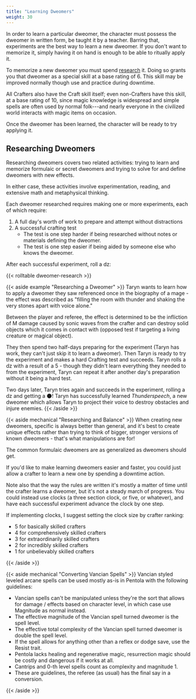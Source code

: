 ```yaml
---
title: "Learning Dweomers"
weight: 30
---
```


In order to learn a particular dweomer, the character must possess the dweomer in written form, be taught it by a teacher.
Barring that, experiments are the best way to learn a new dweomer.
If you don't want to memorize it, simply having it on hand is enough to be able to ritually apply it.

To memorize a new dweomer you must spend [research](#researching-dweomers) it.
Doing so grants you that dweomer as a special skill at a base rating of 6.
This skill may be improved normally though use and practice during downtime.

All Crafters also have the Craft skill itself; even non-Crafters have this skill, at a base rating of 10, since magic knowledge is widespread and simple spells are often used by normal folk---and nearly everyone in the civilized world interacts with magic items on occasion.

Once the dweomer has been learned, the character will be ready to try applying it.

## Researching Dweomers

Researching dweomers covers two related activities: trying to learn and memorize formulaic or secret dweomers and trying to solve for and define dweomers with new effects.

In either case, these activities involve experimentation, reading, and extensive math and metaphysical thinking.

Each dweomer researched requires making one or more experiments, each of which require:

1. A full day's worth of work to prepare and attempt without distractions
1. A successful crafting test
   - The test is one step harder if being researched without notes or materials defining the dweomer.
   - The test is one step easier if being aided by someone else who knows the dweomer.

After each successful experiment, roll a dz:

{{< rolltable dweomer-research >}}

{{< aside example "Researching a Dweomer" >}}
Taryn wants to learn how to apply a dweomer they saw referenced once in the biography of a mage - the effect was described as "filling the room with thunder and shaking the very stones apart with voice alone."

Between the player and referee, the effect is determined to be the infliction of M damage caused by sonic waves from the crafter and can destroy solid objects which it comes in contact with (opposed test if targeting a living creature or magical object).

They then spend two half-days preparing for the experiment (Taryn has work, they can't just skip it to learn a dweomer).
Then Taryn is ready to try the experiment and makes a hard Crafting test and succeeds.
Taryn rolls a dz with a result of a 5 - though they didn't learn everything they needed to from the experiment, Taryn can repeat it after another day's preparation without it being a hard test.

Two days later, Taryn tries again and succeeds in the experiment, rolling a dz and getting a 🌑!
Taryn has successfully learned _Thunderspeech_, a new dweomer which allows Taryn to project their voice to destroy obstacles and injure enemies.
{{< /aside >}}

{{< aside mechanical "Researching and Balance" >}}
When creating new dweomers, specific is always better than general, and it's best to create unique effects rather than trying to think of bigger, stronger versions of known dweomers - that's what manipulations are for!

The common formulaic dweomers are as generalized as dweomers should get.

If you'd like to make learning dweomers easier and faster, you could just allow a crafter to learn a new one by spending a downtime action.

Note also that the way the rules are written it's mostly a matter of time until the crafter learns a dweomer, but it's not a steady march of progress.
You could instead use clocks (a three section clock, or five, or whatever), and have each successful experiment advance the clock by one step.

If implementing clocks, I suggest setting the clock size by crafter ranking:

+ 5 for basically skilled crafters
+ 4 for comprehensively skilled crafters
+ 3 for extraordinarily skilled crafters
+ 2 for incredibly  skilled crafters
+ 1 for unbelievably skilled crafters

{{< /aside >}}

{{< aside mechanical "Converting Vancian Spells" >}}
Vancian styled leveled arcane spells can be used mostly as-is in Pentola with the following guidelines:

+ Vancian spells can't be manipulated unless they're the sort that allows for damage / effects based on character level, in which case use Magnitude as normal instead.
+ The effective magnitude of the Vancian spell turned dweomer is the spell level.
+ The effective total complexity of the Vancian spell turned dweomer is double the spell level.
+ If the spell allows for anything other than a reflex or dodge save, use the Resist trait.
+ Pentola lacks healing and regenerative magic, resurrection magic should be costly and dangerous if it works at all.
+ Cantrips and 0-th level spells count as complexity and magnitude 1.
+ These are guidelines, the referee (as usual) has the final say in a conversion.

{{< /aside >}}
